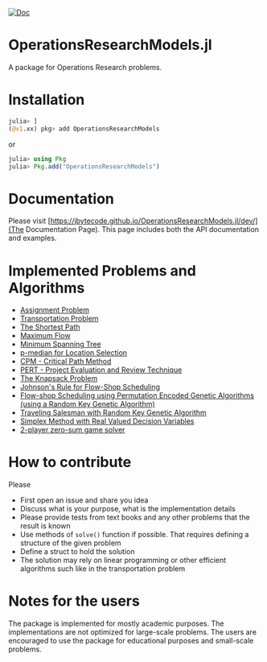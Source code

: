 [![Doc](https://img.shields.io/badge/docs-dev-blue.svg)](https://jbytecode.github.io/OperationsResearchModels.jl/dev/)

# OperationsResearchModels.jl

A package for Operations Research problems.


# Installation 

```julia
julia> ]
(@v1.xx) pkg> add OperationsResearchModels
```

or 

```julia
julia> using Pkg
julia> Pkg.add("OperationsResearchModels")
```

# Documentation 

Please visit [https://jbytecode.github.io/OperationsResearchModels.jl/dev/](The Documentation Page). 
This page includes both the API documentation and examples.


# Implemented Problems and Algorithms

- [Assignment Problem](https://jbytecode.github.io/OperationsResearchModels.jl/dev/assignment/)
- [Transportation Problem](https://jbytecode.github.io/OperationsResearchModels.jl/dev/transportation/)
- [The Shortest Path](https://jbytecode.github.io/OperationsResearchModels.jl/dev/network/#Shortest-Path)
- [Maximum Flow](https://jbytecode.github.io/OperationsResearchModels.jl/dev/network/#Maximum-Flow)
- [Minimum Spanning Tree](https://jbytecode.github.io/OperationsResearchModels.jl/dev/network/#Minimum-Spanning-Tree)
- [p-median for Location Selection](https://jbytecode.github.io/OperationsResearchModels.jl/dev/locationselection/)
- [CPM - Critical Path Method](https://jbytecode.github.io/OperationsResearchModels.jl/dev/project/#CPM-(Critical-Path-Method))
- [PERT - Project Evaluation and Review Technique](https://jbytecode.github.io/OperationsResearchModels.jl/dev/project/#PERT-(Project-Evaluation-and-Review-Technique))
- [The Knapsack Problem](https://jbytecode.github.io/OperationsResearchModels.jl/dev/knapsack/)
- [Johnson's Rule for Flow-Shop Scheduling](https://jbytecode.github.io/OperationsResearchModels.jl/dev/scheduling/#Johnson's-Rule-for-Flow-shop-Scheduling)
- [Flow-shop Scheduling using Permutation Encoded Genetic Algorithms (using a Random Key Genetic Algorithm)](https://jbytecode.github.io/OperationsResearchModels.jl/dev/scheduling/#Genetic-Algorithm-for-the-problems-that-cannot-be-solved-with-using-Johnson's-Rule)
- [Traveling Salesman with Random Key Genetic Algorithm](https://jbytecode.github.io/OperationsResearchModels.jl/dev/travelingsalesman/)
- [Simplex Method with Real Valued Decision Variables](https://jbytecode.github.io/OperationsResearchModels.jl/dev/simplex/)
- [2-player zero-sum game solver](https://jbytecode.github.io/OperationsResearchModels.jl/dev/game/)


# How to contribute

Please 

- First open an issue and share you idea 
- Discuss what is your purpose, what is the implementation details 
- Please provide tests from text books and any other problems that the result is known
- Use methods of `solve()` function if possible. That requires defining a structure of the given problem
- Define a struct to hold the solution
- The solution may rely on linear programming or other efficient algorithms such like in the transportation problem


# Notes for the users

The package is implemented for mostly academic purposes. The implementations are not optimized for large-scale problems. The users are encouraged to use the package for educational purposes and small-scale problems. 
